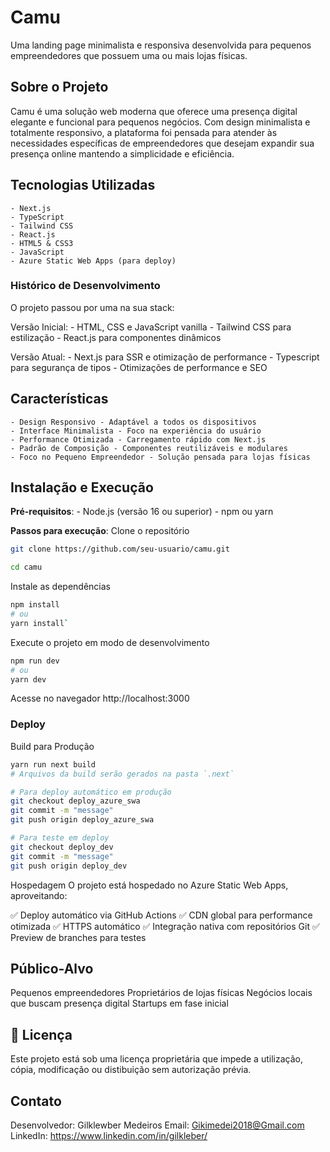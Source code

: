 # Camu
Uma landing page minimalista e responsiva desenvolvida para pequenos empreendedores que possuem uma ou mais lojas físicas.

## Sobre o Projeto
Camu é uma solução web moderna que oferece uma presença digital elegante e funcional para pequenos negócios. Com design minimalista e totalmente responsivo, a plataforma foi pensada para atender às necessidades específicas de empreendedores que desejam expandir sua presença online mantendo a simplicidade e eficiência.

## Tecnologias Utilizadas
    - Next.js
    - TypeScript
    - Tailwind CSS
    - React.js
    - HTML5 & CSS3
    - JavaScript
    - Azure Static Web Apps (para deploy)

### Histórico de Desenvolvimento
O projeto passou por uma na sua stack:

Versão Inicial:
    - HTML, CSS e JavaScript vanilla
    - Tailwind CSS para estilização
    - React.js para componentes dinâmicos

Versão Atual:
    - Next.js para SSR e otimização de performance
    - Typescript para segurança de tipos
    - Otimizações de performance e SEO

## Características
    - Design Responsivo - Adaptável a todos os dispositivos
    - Interface Minimalista - Foco na experiência do usuário
    - Performance Otimizada - Carregamento rápido com Next.js
    - Padrão de Composição - Componentes reutilizáveis e modulares
    - Foco no Pequeno Empreendedor - Solução pensada para lojas físicas


## Instalação e Execução
**Pré-requisitos**:
    - Node.js (versão 16 ou superior)
    - npm ou yarn

**Passos para execução**:
Clone o repositório
```bash
git clone https://github.com/seu-usuario/camu.git

cd camu
``` 

Instale as dependências
```bash
npm install
# ou
yarn install`
```

Execute o projeto em modo de desenvolvimento
```bash
npm run dev
# ou
yarn dev
```

Acesse no navegador
http://localhost:3000


### Deploy
Build para Produção
```bash
yarn run next build
# Arquivos da build serão gerados na pasta `.next`

# Para deploy automático em produção
git checkout deploy_azure_swa
git commit -m "message"
git push origin deploy_azure_swa

# Para teste em deploy
git checkout deploy_dev
git commit -m "message"
git push origin deploy_dev
```
Hospedagem
O projeto está hospedado no Azure Static Web Apps, aproveitando:

✅ Deploy automático via GitHub Actions
✅ CDN global para performance otimizada
✅ HTTPS automático
✅ Integração nativa com repositórios Git
✅ Preview de branches para testes


## Público-Alvo
Pequenos empreendedores
Proprietários de lojas físicas
Negócios locais que buscam presença digital
Startups em fase inicial


## 📝 Licença
Este projeto está sob uma licença proprietária que impede a utilização, cópia, modificação ou distibuição sem autorização prévia.

## Contato
Desenvolvedor: Gilklewber Medeiros
Email: Gikimedei2018@Gmail.com
LinkedIn: https://www.linkedin.com/in/gilkleber/


